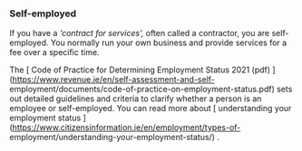 ###  **Self-employed**

If you have a _‘contract for services’,_ often called a contractor, you are
self-employed. You normally run your own business and provide services for a
fee over a specific time.

The [ Code of Practice for Determining Employment Status 2021 (pdf)
](https://www.revenue.ie/en/self-assessment-and-self-
employment/documents/code-of-practice-on-employment-status.pdf) sets out
detailed guidelines and criteria to clarify whether a person is an employee or
self-employed. You can read more about [ understanding your employment status
](https://www.citizensinformation.ie/en/employment/types-of-
employment/understanding-your-employment-status/) .  
